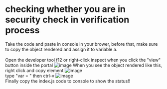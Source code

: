 # checking whether you are in security check in verification process

Take the code and paste in console in your brower, before that, make sure to copy the object rendered and assign it to variable a.
<br>
<br>
Open the developer tool f12 or right-click inspect when you click the "view" button inside the portal
![image](https://github.com/tomwuchenhe/Checking-Security-Check/assets/123397789/16ede6cb-ffac-4d1f-956a-a42df4931ad5)
When you see the object rendered like this, right click and copy element
![image](https://github.com/tomwuchenhe/Checking-Security-Check/assets/123397789/685e5588-ae3e-441e-a43c-fed6c2e78a03)\
type "var = " then ctrl-v 
![image](https://github.com/tomwuchenhe/Checking-Security-Check/assets/123397789/938a29d2-be8c-43e9-a4ad-b1cc84d30660)\
Finally copy the index.js code to console to show the status!!
